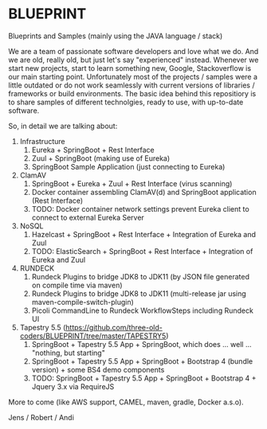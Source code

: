 # BLUEPRINT
Blueprints and Samples (mainly using the JAVA language / stack)

We are a team of passionate software developers and love what we do. And we are old, really old, but just let's say "experienced" instead. Whenever we start new projects, start to learn something new, Google, Stackoverflow is our main starting point. Unfortunately most of the projects / samples were a little outdated or do not work seamlessly with current versions of libraries / frameworks or build environments. The basic idea behind this repositiory is to share samples of different technolgies, ready to use, with up-to-date software.

So, in detail we are talking about:

1. Infrastructure
   1. Eureka + SpringBoot + Rest Interface
   2. Zuul + SpringBoot (making use of Eureka)
   3. SpringBoot Sample Application (just connecting to Eureka)
2. ClamAV
   1. SpringBoot + Eureka + Zuul + Rest Interface (virus scanning)
   2. Docker container assembling ClamAV(d) and SpringBoot application (Rest Interface)
   3. TODO: Docker container network settings prevent Eureka client to connect to external Eureka Server  
3. NoSQL
   1. Hazelcast + SpringBoot + Rest Interface + Integration of Eureka and Zuul
   2. TODO: ElasticSearch + SpringBoot + Rest Interface + Integration of Eureka and Zuul
4. RUNDECK
   1. Rundeck Plugins to bridge JDK8 to JDK11 (by JSON file generated on compile time via maven)
   2. Rundeck Plugins to bridge JDK8 to JDK11 (multi-release jar using maven-compile-switch-plugin)   
   3. Picoli CommandLine to Rundeck WorkflowSteps including Rundeck UI
5. Tapestry 5.5 (https://github.com/three-old-coders/BLUEPRINT/tree/master/TAPESTRY5)
   1. SpringBoot + Tapestry 5.5 App + SpringBoot, which does ... well ... "nothing, but starting"
   2. SpringBoot + Tapestry 5.5 App + SpringBoot + Bootstrap 4 (bundle version) + some BS4 demo components 
   3. TODO: SpringBoot + Tapestry 5.5 App + SpringBoot + Bootstrap 4 + Jquery 3.x via RequireJS
   
   
More to come (like AWS support, CAMEL, maven, gradle, Docker a.s.o). 


Jens / Robert / Andi
